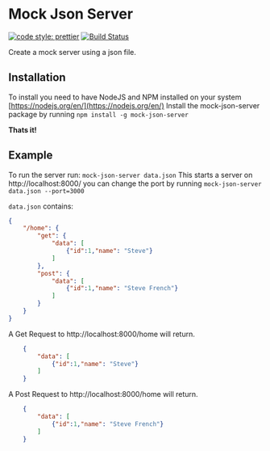 # Mock Json Server
[![code style: prettier](https://img.shields.io/badge/code_style-prettier-ff69b4.svg?style=flat-square)](https://github.com/prettier/prettier)
[![Build Status](https://jenkins.joelpodrebarac.me/buildStatus/icon?job=Mock-JSON-Server/master)](https://jenkins.joelpodrebarac.me/job/Mock-JSON-Server/job/master/)

Create a mock server using a json file.

## Installation

To install you need to have NodeJS and NPM installed on your system [https://nodejs.org/en/](https://nodejs.org/en/)
Install the mock-json-server package by running `npm install -g mock-json-server`

**Thats it!**

## Example

To run the server run: `mock-json-server data.json` This starts a server on http://localhost:8000/
you can change the port by running `mock-json-server data.json --port=3000`

`data.json` contains:

```json
{
    "/home": {
        "get": {
            "data": [
                {"id":1,"name": "Steve"}
            ]
        },
        "post": {
            "data": [
                {"id":1,"name": "Steve French"}
            ]
        }
    }
}
```

A Get Request to http://localhost:8000/home will return.

```json
    {
        "data": [
            {"id":1,"name": "Steve"}
        ]
    }
```

A Post Request to http://localhost:8000/home will return.

```json
    {
        "data": [
            {"id":1,"name": "Steve French"}
        ]
    }
```
